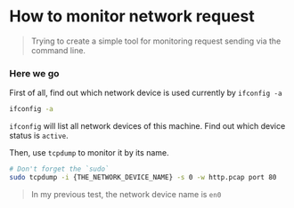 # How to monitor network request

> Trying to create a simple tool for monitoring request sending via the command line.

### Here we go

First of all, find out which network device is used currently by `ifconfig -a`

```bash
ifconfig -a
```

`ifconfig` will list all network devices of this machine. Find out which device status is `active`.

Then, use `tcpdump` to monitor it by its name.

```bash
# Don't forget the `sudo`
sudo tcpdump -i {THE_NETWORK_DEVICE_NAME} -s 0 -w http.pcap port 80
```

> In my previous test, the network device name is `en0`
